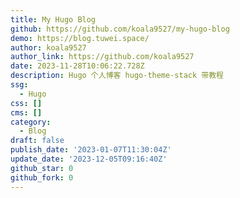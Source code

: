 ```yaml
---
title: My Hugo Blog
github: https://github.com/koala9527/my-hugo-blog
demo: https://blog.tuwei.space/
author: koala9527
author_link: https://github.com/koala9527
date: 2023-11-28T10:06:22.728Z
description: Hugo 个人博客 hugo-theme-stack 带教程
ssg:
  - Hugo
css: []
cms: []
category:
  - Blog
draft: false
publish_date: '2023-01-07T11:30:04Z'
update_date: '2023-12-05T09:16:40Z'
github_star: 0
github_fork: 0
---
```

